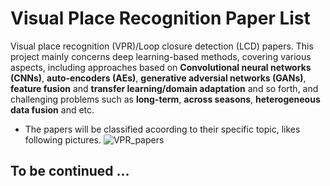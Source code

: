 # Visual Place Recognition Paper List
Visual place recognition (VPR)/Loop closure detection (LCD) papers. This project mainly concerns deep learning-based methods, covering various aspects, including approaches based on **Convolutional neural networks (CNNs)**, **auto-encoders (AEs)**, **generative adversial networks (GANs)**, **feature fusion** and **transfer learning/domain adaptation** and so forth, and challenging problems such as **long-term**, **across seasons**, **heterogeneous data fusion** and etc.

- The papers will be classified acoording to their specific topic, likes following pictures.
![VPR_papers](https://github.com/zxw1992/Place-Recognition-Paper-List/blob/master/figures/pr_papers.png)

## To be continued ...
